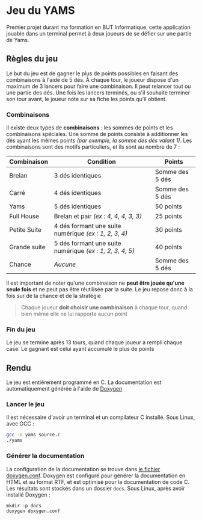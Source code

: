 # Jeu du YAMS

Premier projet durant ma formation en BUT Informatique, cette application jouable dans un terminal permet à deux joueurs de se défier sur une partie de Yams.

## Règles du jeu

Le but du jeu est de gagner le plus de points possibles en faisant des combinaisons à l'aide de 5 dés. À chaque tour, le joueur dispose d'un maximum de 3 lancers pour faire une combinaison. Il peut relancer tout ou une partie des dés. Une fois les lancers terminés, ou s'il souhaite terminer son tour avant, le joueur note sur sa fiche les points qu'il obtient.

### Combinaisons

Il existe deux types de **combinaisons** : les sommes de points et les combinaisons spéciales. Une somme de points consiste à additionner les dés ayant les mêmes points *(par exemple, la somme des dés valant 1)*. Les combinaisons sont des motifs particuliers, et ils sont au nombre de 7 :

| Combinaison | Condition | Points |
| - | - | - |
| Brelan | 3 dés identiques | Somme des 5 dés |
| Carré | 4 dés identiques | Somme des 5 dés |
| Yams | 5 dés identiques | 50 points |
| Full House | Brelan et pair *(ex : 4, 4, 4, 3, 3)* | 25 points |
| Petite Suite | 4 dés formant une suite numérique *(ex : 1, 2, 3, 4)* | 30 points |
| Grande suite | 5 dés formant une suite numérique *(ex : 1, 2, 3, 4, 5)* | 40 points |
| Chance | *Aucune* | Somme des 5 dés |

Il est important de noter qu'une combinaison ne **peut être jouée qu'une seule fois** et ne peut pas être réutilisée par la suite. Le jeu repose donc à la fois sur de la chance et de la stratégie

> Chaque joueur **doit choisir une combinaison** à chaque tour, quand bien même elle ne lui rapporte aucun point
### Fin du jeu
Le jeu se termine après 13 tours, quand chaque joueur a rempli chaque case. Le gagnant est celui ayant accumulé le plus de points


## Rendu

Le jeu est entièrement programmé en C. La documentation est automatiquement générée à l'aide de [Doxygen](https://www.doxygen.nl/index.html)

### Lancer le jeu

Il est nécessaire d'avoir un terminal et un compilateur C installé. Sous Linux, avec GCC :

```bash
gcc -o yams source.c
./yams
```

### Générer la documentation

La configuration de la documentation se trouve dans [le fichier doxygen.conf](doxygen.conf). Doxygen est configuré pour générer la documentation en HTML et au format RTF, et est optimisé pour la documentation de code C. Les résultats sont stockés dans un dossier `docs`. Sous Linux, après avoir installé Doxygen :

```
mkdir -p docs
doxygen doxygen.conf
```